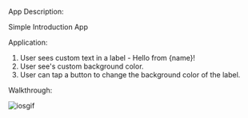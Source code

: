 App Description:

Simple Introduction App

Application:
 1. User sees custom text in a label - Hello from {name}!
 2. User see's custom background color.
 3. User can tap a button to change the background color of the label.


Walkthrough: 

![iosgif](https://github.com/suhmir/codepathprewrk/assets/111587247/06f1aaa3-afd7-429c-b25d-764ecf37e8a7)

